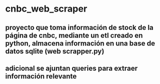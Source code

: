# cnbc_web_scraper

## proyecto que toma información de stock de la página de cnbc, mediante un etl creado en python, almacena información en una base de datos sqlite (web scrapper.py)

## adicional se ajuntan queries para extraer información relevante 
